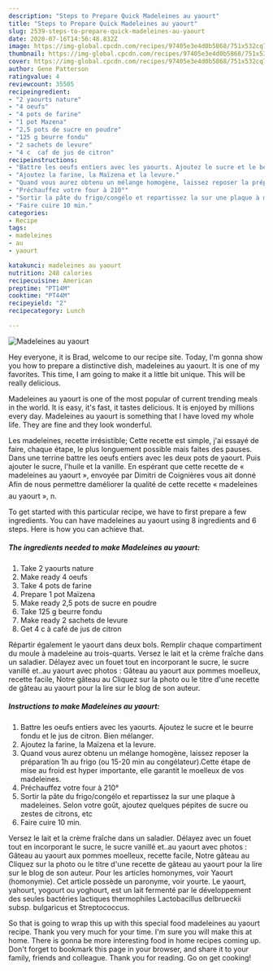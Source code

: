 ```yaml
---
description: "Steps to Prepare Quick Madeleines au yaourt"
title: "Steps to Prepare Quick Madeleines au yaourt"
slug: 2539-steps-to-prepare-quick-madeleines-au-yaourt
date: 2020-07-16T14:56:48.832Z
image: https://img-global.cpcdn.com/recipes/97405e3e4d0b5868/751x532cq70/madeleines-au-yaourt-photo-principale-de-la-recette.jpg
thumbnail: https://img-global.cpcdn.com/recipes/97405e3e4d0b5868/751x532cq70/madeleines-au-yaourt-photo-principale-de-la-recette.jpg
cover: https://img-global.cpcdn.com/recipes/97405e3e4d0b5868/751x532cq70/madeleines-au-yaourt-photo-principale-de-la-recette.jpg
author: Gene Patterson
ratingvalue: 4
reviewcount: 35505
recipeingredient:
- "2 yaourts nature"
- "4 oeufs"
- "4 pots de farine"
- "1 pot Mazena"
- "2,5 pots de sucre en poudre"
- "125 g beurre fondu"
- "2 sachets de levure"
- "4 c  caf de jus de citron"
recipeinstructions:
- "Battre les oeufs entiers avec les yaourts. Ajoutez le sucre et le beurre fondu et le jus de citron. Bien mélanger."
- "Ajoutez la farine, la Maïzena et la levure."
- "Quand vous aurez obtenu un mélange homogène, laissez reposer la préparation 1h au frigo (ou 15-20 min au congélateur).Cette étape de mise au froid est hyper importante, elle garantit le moelleux de vos madeleines."
- "Préchauffez votre four à 210°"
- "Sortir la pâte du frigo/congélo et repartissez la sur une plaque à madeleines. Selon votre goût, ajoutez quelques pépites de sucre ou zestes de citrons, etc"
- "Faire cuire 10 min."
categories:
- Recipe
tags:
- madeleines
- au
- yaourt

katakunci: madeleines au yaourt 
nutrition: 248 calories
recipecuisine: American
preptime: "PT14M"
cooktime: "PT44M"
recipeyield: "2"
recipecategory: Lunch

---
```



![Madeleines au yaourt](https://img-global.cpcdn.com/recipes/97405e3e4d0b5868/751x532cq70/madeleines-au-yaourt-photo-principale-de-la-recette.jpg)

Hey everyone, it is Brad, welcome to our recipe site. Today, I'm gonna show you how to prepare a distinctive dish, madeleines au yaourt. It is one of my favorites. This time, I am going to make it a little bit unique. This will be really delicious.

Madeleines au yaourt is one of the most popular of current trending meals in the world. It is easy, it's fast, it tastes delicious. It is enjoyed by millions every day. Madeleines au yaourt is something that I have loved my whole life. They are fine and they look wonderful.

Les madeleines, recette irrésistible; Cette recette est simple, j&#39;ai essayé de faire, chaque étape, le plus longuement possible mais faites des pauses. Dans une terrine battre les oeufs entiers avec les deux pots de yaourt. Puis ajouter le sucre, l&#39;huile et la vanille. En espérant que cette recette de « madeleines au yaourt », envoyée par Dimitri de Coignières vous ait donné Afin de nous permettre daméliorer la qualité de cette recette « madeleines au yaourt », n.


To get started with this particular recipe, we have to first prepare a few ingredients. You can have madeleines au yaourt using 8 ingredients and 6 steps. Here is how you can achieve that.

<!--inarticleads1-->

##### The ingredients needed to make Madeleines au yaourt:

1. Take 2 yaourts nature
1. Make ready 4 oeufs
1. Take 4 pots de farine
1. Prepare 1 pot Maïzena
1. Make ready 2,5 pots de sucre en poudre
1. Take 125 g beurre fondu
1. Make ready 2 sachets de levure
1. Get 4 c à café de jus de citron


Répartir également le yaourt dans deux bols. Remplir chaque compartiment du moule à madeleine au trois-quarts. Versez le lait et la crème fraîche dans un saladier. Délayez avec un fouet tout en incorporant le sucre, le sucre vanillé et..au yaourt avec photos : Gâteau au yaourt aux pommes moelleux, recette facile, Notre gâteau au Cliquez sur la photo ou le titre d&#39;une recette de gâteau au yaourt pour la lire sur le blog de son auteur. 

<!--inarticleads2-->

##### Instructions to make Madeleines au yaourt:

1. Battre les oeufs entiers avec les yaourts. Ajoutez le sucre et le beurre fondu et le jus de citron. Bien mélanger.
1. Ajoutez la farine, la Maïzena et la levure.
1. Quand vous aurez obtenu un mélange homogène, laissez reposer la préparation 1h au frigo (ou 15-20 min au congélateur).Cette étape de mise au froid est hyper importante, elle garantit le moelleux de vos madeleines.
1. Préchauffez votre four à 210°
1. Sortir la pâte du frigo/congélo et repartissez la sur une plaque à madeleines. Selon votre goût, ajoutez quelques pépites de sucre ou zestes de citrons, etc
1. Faire cuire 10 min.


Versez le lait et la crème fraîche dans un saladier. Délayez avec un fouet tout en incorporant le sucre, le sucre vanillé et..au yaourt avec photos : Gâteau au yaourt aux pommes moelleux, recette facile, Notre gâteau au Cliquez sur la photo ou le titre d&#39;une recette de gâteau au yaourt pour la lire sur le blog de son auteur. Pour les articles homonymes, voir Yaourt (homonymie). Cet article possède un paronyme, voir yourte. Le yaourt, yahourt, yogourt ou yoghourt, est un lait fermenté par le développement des seules bactéries lactiques thermophiles Lactobacillus delbrueckii subsp. bulgaricus et Streptococcus. 

So that is going to wrap this up with this special food madeleines au yaourt recipe. Thank you very much for your time. I'm sure you will make this at home. There is gonna be more interesting food in home recipes coming up. Don't forget to bookmark this page in your browser, and share it to your family, friends and colleague. Thank you for reading. Go on get cooking!
